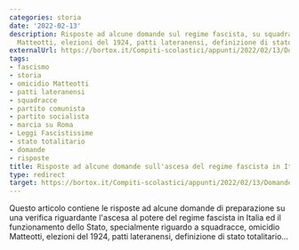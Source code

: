 ```yaml
---
categories: storia
date: '2022-02-13'
description: Risposte ad alcune domande sul regime fascista, su squadracce, omicidio
  Matteotti, elezioni del 1924, patti lateranensi, definizione di stato totalitario...
externalUrl: https://bortox.it/Compiti-scolastici/appunti/2022/02/13/Domande-ascesa-regime-fascista-Italia.html
tags:
- fascismo
- storia
- omicidio Matteotti
- patti lateranensi
- squadracce
- partito comunista
- partito socialista
- marcia su Roma
- Leggi Fascistissime
- stato totalitario
- domande
- risposte
title: Risposte ad alcune domande sull'ascesa del regime fascista in Italia
type: redirect
target: https://bortox.it/Compiti-scolastici/appunti/2022/02/13/Domande-ascesa-regime-fascista-Italia.html
---
```



Questo articolo contiene le risposte ad alcune domande di preparazione su una verifica riguardante l'ascesa al potere del regime fascista in Italia ed il funzionamento dello Stato, specialmente riguardo a squadracce, omicidio
  Matteotti, elezioni del 1924, patti lateranensi, definizione di stato totalitario...